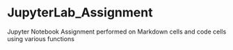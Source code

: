 # JupyterLab_Assignment
Jupyter Notebook Assignment performed on Markdown cells and code cells using various functions 

